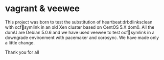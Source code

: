 vagrant & veewee
================

This project was born to test the substitution of heartbeat:drbdlinksclean
with ocf:heartbeat:symlink in an old Xen cluster based on CentOS 5.X dom0.
All the domU are Debian 5.0.6 and we have used veewee to test
ocf:heartbeat:symlink in a downgrade environment with pacemaker and
corosync. We have made only a little change.

Thank you for all

